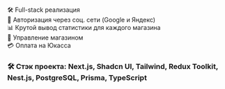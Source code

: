 🛠️ Full-stack реализация  
🔑 Авторизация через соц. сети (Google и Яндекс)  
📊 Крутой вывод статистики для каждого магазина  
🛒 Управление магазином  
💳 Оплата на Юкасса  

### 🛠️ Стэк проекта: Next.js, Shadcn UI, Tailwind, Redux Toolkit, Nest.js, PostgreSQL, Prisma, TypeScript
